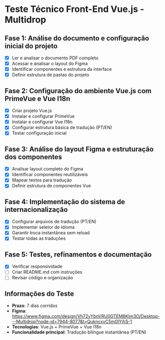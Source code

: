 # Teste Técnico Front-End Vue.js - Multidrop

## Fase 1: Análise do documento e configuração inicial do projeto

- [x] Ler e analisar o documento PDF completo
- [x] Acessar e analisar o layout do Figma
- [x] Identificar componentes e estrutura da interface
- [x] Definir estrutura de pastas do projeto

## Fase 2: Configuração do ambiente Vue.js com PrimeVue e Vue I18n

- [x] Criar projeto Vue.js
- [x] Instalar e configurar PrimeVue
- [x] Instalar e configurar Vue I18n
- [x] Configurar estrutura básica de tradução (PT/EN)
- [x] Testar configuração inicial

## Fase 3: Análise do layout Figma e estruturação dos componentes

- [x] Analisar layout completo do Figma
- [x] Identificar componentes reutilizáveis
- [x] Mapear textos para tradução
- [x] Definir estrutura de componentes Vue

## Fase 4: Implementação do sistema de internacionalização

- [x] Configurar arquivos de tradução (PT/EN)
- [x] Implementar seletor de idioma
- [x] Garantir troca instantânea sem reload
- [x] Testar todas as traduções

## Fase 5: Testes, refinamentos e documentação

- [x] Verificar responsividade
- [ ] Criar README.md com instruções
- [ ] Revisar código e organização

## Informações do Teste

- **Prazo**: 7 dias corridos
- **Figma**: <https://www.figma.com/design/Vh72vYbnVRU0GTEM8KIm3O/Desktop---Multidrop?node-id=7944-8077&t=QukncxyC5m0IYjhS-1>
- **Tecnologias**: Vue.js + PrimeVue + Vue I18n
- **Funcionalidade principal**: Tradução bilíngue instantânea (PT/EN)
